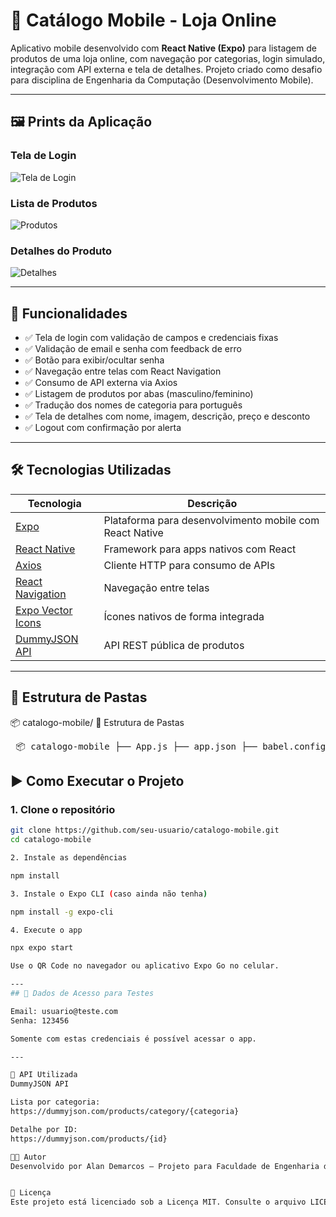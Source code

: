 # 📱 Catálogo Mobile - Loja Online

Aplicativo mobile desenvolvido com **React Native (Expo)** para listagem de produtos de uma loja online, com navegação por categorias, login simulado, integração com API externa e tela de detalhes. Projeto criado como desafio para disciplina de Engenharia da Computação (Desenvolvimento Mobile).

---

## 🖼️ Prints da Aplicação

### Tela de Login
![Tela de Login](./screenshots/login.jpeg)

### Lista de Produtos
![Produtos](./screenshots/produtos.jpeg)

### Detalhes do Produto
![Detalhes](./screenshots/detalhes.jpeg)


---

## 🚀 Funcionalidades

- ✅ Tela de login com validação de campos e credenciais fixas
- ✅ Validação de email e senha com feedback de erro
- ✅ Botão para exibir/ocultar senha
- ✅ Navegação entre telas com React Navigation
- ✅ Consumo de API externa via Axios
- ✅ Listagem de produtos por abas (masculino/feminino)
- ✅ Tradução dos nomes de categoria para português
- ✅ Tela de detalhes com nome, imagem, descrição, preço e desconto
- ✅ Logout com confirmação por alerta

---

## 🛠️ Tecnologias Utilizadas

| Tecnologia | Descrição |
|-----------|-----------|
| [Expo](https://expo.dev) | Plataforma para desenvolvimento mobile com React Native |
| [React Native](https://reactnative.dev) | Framework para apps nativos com React |
| [Axios](https://axios-http.com) | Cliente HTTP para consumo de APIs |
| [React Navigation](https://reactnavigation.org) | Navegação entre telas |
| [Expo Vector Icons](https://icons.expo.fyi) | Ícones nativos de forma integrada |
| [DummyJSON API](https://dummyjson.com/docs/products) | API REST pública de produtos |

---

## 📁 Estrutura de Pastas

📦 catalogo-mobile/
📁 Estrutura de Pastas
<pre> 📦 catalogo-mobile ├── App.js ├── app.json ├── babel.config.js ├── package.json ├── .gitignore ├── assets/ │ └── (imagens e ícones estáticos) ├── screenshots/ │ ├── login_resized.jpeg │ ├── produtos_resized.jpeg │ └── detalhe_resized.jpeg ├── src/ │ ├── components/ │ │ └── ProductCard.js │ ├── navigation/ │ │ └── AppNavigator.js │ ├── screens/ │ │ ├── LoginScreen.js │ │ ├── ProductListScreen.js │ │ └── ProductDetailsScreen.js │ ├── services/ │ │ └── api.js │ └── utils/ │ └── categories.js </pre>

## ▶️ Como Executar o Projeto

### 1. Clone o repositório

```bash
git clone https://github.com/seu-usuario/catalogo-mobile.git
cd catalogo-mobile

2. Instale as dependências

npm install

3. Instale o Expo CLI (caso ainda não tenha)

npm install -g expo-cli

4. Execute o app

npx expo start

Use o QR Code no navegador ou aplicativo Expo Go no celular.

---
## 🧪 Dados de Acesso para Testes

Email: usuario@teste.com
Senha: 123456

Somente com estas credenciais é possível acessar o app.

---

🔄 API Utilizada
DummyJSON API

Lista por categoria:
https://dummyjson.com/products/category/{categoria}

Detalhe por ID:
https://dummyjson.com/products/{id}

👨‍💻 Autor
Desenvolvido por Alan Demarcos — Projeto para Faculdade de Engenharia da Computação - UNIFATEC.


📄 Licença
Este projeto está licenciado sob a Licença MIT. Consulte o arquivo LICENSE para mais detalhes.







